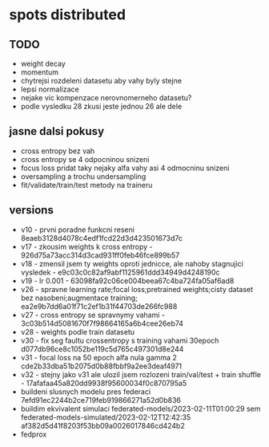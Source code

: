 # spots distributed

## TODO

- weight decay
- momentum
- chytrejsi rozdeleni datasetu aby vahy byly stejne
- lepsi normalizace
- nejake vic kompenzace nerovnomerneho datasetu?
- podle vysledku 28 zkusi jeste jednou 26 ale dele

## jasne dalsi pokusy

- cross entropy bez vah
- cross entropy se 4 odpocninou snizeni
- focus loss pridat taky nejaky alfa vahy asi 4 odmocninu snizeni
- oversampling a trochu undersampling
- fit/validate/train/test metody na traineru

## versions

- v10 - prvni poradne funkcni reseni 8eaeb3128d4078c4edf1fcd22d3d423501673d7c
- v17 - zkousim weights k cross entropy - 926d75a73acc314d3cad931ff0feb46fce899b57
- v18 - zmensil jsem ty weights oproti jednicce, ale nahoby stagnujici vysledek - e9c03c0c82af9abf1125961ddd34949d4248190c
- v19 - lr 0.001 - 63098fa92c06ce004beea67c4ba724fa05af6ad8
- v26 - spravne learning rate;focal loss;pretrained weights;cisty dataset bez nasobeni;augmentace training; ea2e9b7dd6a01f71c2ef1b31f44703de266fc988
- v27 - cross entropy se spravnymy vahami - 3c03b514d5081670f7f98664165a6b4cee26eb74
- v28 - weights podle train datasetu
- v30 - fix seg faultu crossentropy s training vahami 30epoch d077db96ce8c1052be119c5d765c497301d8e244
- v31 - focal loss na 50 epoch alfa nula gamma 2 cde2b33dba51b2075d0b88fbbf9a2ee3deaf4971
- v32 - stejny jako v31 ale ulozil jsem rozlozeni train/val/test + train shuffle - 17afafaa45a820dd9938f95600034f0c870795a5
- buildeni slusnych modelu pres federaci 7efd91ec2244b2ce719feb919866271a52d0b836
- buildim ekvivalent simulaci federated-models/2023-02-11T01:00:29 sem federated-models-simulated/2023-02-12T12:42:35 af382d5d41f8203f53bb09a0026017846cd424b2
- fedprox
